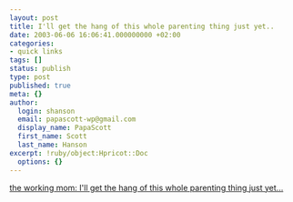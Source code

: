 ```yaml
---
layout: post
title: I'll get the hang of this whole parenting thing just yet..
date: 2003-06-06 16:06:41.000000000 +02:00
categories:
- quick links
tags: []
status: publish
type: post
published: true
meta: {}
author:
  login: shanson
  email: papascott-wp@gmail.com
  display_name: PapaScott
  first_name: Scott
  last_name: Hanson
excerpt: !ruby/object:Hpricot::Doc
  options: {}
---
```

<p><a title="'by then she (her daughter) will be 30 ;-)'" href="http://www.theworkingmom.net/archives/003932.php">the working mom: I'll get the hang of this whole parenting thing just yet...</a></p>
